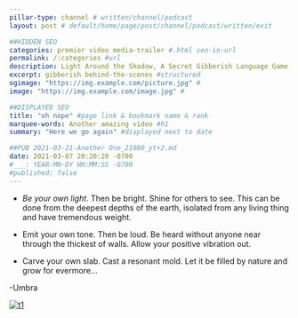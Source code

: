 ```yaml
---
pillar-type: channel # written/channel/podcast
layout: post # default/home/page/post/channel/podcast/written/exit

##HIDDEN SEO
categories: premier video media-trailer #.html seo-in-url
permalink: /:categories #url
description: Light Around the Shadow, A Secret Gibberish Language Game Podcast #open graph
excerpt: gibberish behind-the-scenes #structured
ogimage: "https://img.example.com/picture.jpg" #
image: "https://img.example.com/image.jpg" #

##DISPLAYED SEO
title: "oh nope" #page link & bookmark name & rank
marquee-words: Another amazing video #h1
summary: "Here we go again" #displayed next to date

##PUB 2021-03-21-Another One_21080_yt+2.md
date: 2021-03-07 20:20:20 -0700
#___: YEAR-MN-DY HH:MM:SS -0700
#published: false
---
```


- *Be your own light*. Then be bright. Shine for others to see. This can be done from the deepest depths of the earth, isolated from any living thing and have tremendous weight.
 
- Emit your own tone. Then be loud.
Be heard without anyone near through the thickest of walls. Allow your positive vibration out.

- Carve your own slab. Cast a resonant mold. Let it be filled by nature and grow for evermore...

-Umbra

[![t1](http://img.youtube.com/vi/1hiWYX-tn0A/0.jpg)](http://www.youtube.com/watch?v=1hiWYX-tn0A "Trailer 1")
